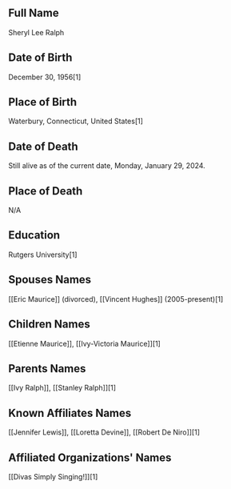 ## Full Name
Sheryl Lee Ralph

## Date of Birth
December 30, 1956[1]

## Place of Birth
Waterbury, Connecticut, United States[1]

## Date of Death
Still alive as of the current date, Monday, January 29, 2024.

## Place of Death
N/A

## Education
Rutgers University[1]

## Spouses Names
[[Eric Maurice]] (divorced), [[Vincent Hughes]] (2005-present)[1]

## Children Names
[[Etienne Maurice]], [[Ivy-Victoria Maurice]][1]

## Parents Names
[[Ivy Ralph]], [[Stanley Ralph]][1]

## Known Affiliates Names
[[Jennifer Lewis]], [[Loretta Devine]], [[Robert De Niro]][1]

## Affiliated Organizations' Names
[[Divas Simply Singing!]][1]

